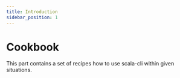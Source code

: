 ```yaml
---
title: Introduction
sidebar_position: 1
---
```


# Cookbook

This part contains a set of recipes how to use scala-cli within given situations.
